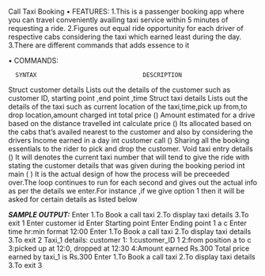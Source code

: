 Call Taxi Booking
•	FEATURES:
1.This is a passenger booking app where you can travel conveniently availing taxi service within 5 minutes of requesting a ride.
2.Figures out equal ride opportunity for each driver of respective cabs considering the taxi which earned least during the day.
3.There are different commands that adds essence to it 

•	COMMANDS:

      SYNTAX	                          DESCRIPTION
Struct customer details        	Lists out the details of the customer such as customer ID, starting point ,end point ,time 
Struct taxi details	            Lists out the details of the taxi such as current location of the taxi,time,pick up from,to drop location,amount charged 
int total price ()            	Amount estimated for a drive based on the distance travelled 
int calculate price ()        	Its allocated based on the cabs that’s availed nearest to the customer and also by considering the drivers Income earned in a day 
int customer call ()          	Sharing all the booking essentials to the rider to pick and drop the customer.
Void taxi entry details	()      It will denotes the current taxi number that will tend to give the ride with stating the customer details that was given during the booking period
int main ( )	                  It is the actual design of how the process will be preceeded over.The loop continues to run for each second and gives out the actual info as per
                                the details we enter.For instance ,if we give option 1 then it will be asked for certain details as listed below 

*******SAMPLE OUTPUT:*******
Enter
1.To Book a call taxi
2.To display taxi details
3.To exit
1
Enter customer id
Enter Starting point
Enter Ending point
1
a
c
Enter time  hr:min format  12:00
Enter
1.To Book a call taxi
2.To display taxi details
3.To exit
2
Taxi_1 details:
    customer 1:
      1:customer_ID  1
      2:from position a to c
      3:picked up at 12:0, dropped at 12:30
      4:Amount earned Rs.300
Total price earned by taxi_1 is Rs.300
Enter
1.To Book a call taxi
2.To display taxi details
3.To exit
3

